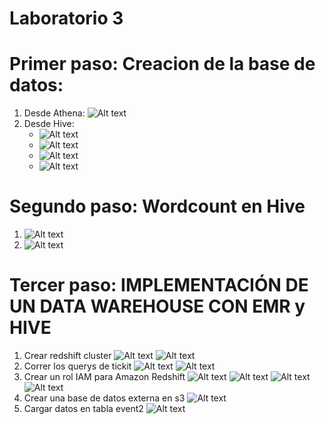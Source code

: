 # Laboratorio 3

#

# Primer paso: Creacion de la base de datos:

1. Desde Athena:
   ![Alt text](1.png)
2. Desde Hive:
   - ![Alt text](2.png)
   - ![Alt text](3.png)
   - ![Alt text](4.png)
   - ![Alt text](5.png)

# Segundo paso: Wordcount en Hive

1.  ![Alt text](7.png)
2.  ![Alt text](8.png)

# Tercer paso: IMPLEMENTACIÓN DE UN DATA WAREHOUSE CON EMR y HIVE

   1. Crear redshift cluster
      ![Alt text](9.png)
      ![Alt text](10.png)
   2. Correr los querys de tickit
      ![Alt text](11.png)
      ![Alt text](12.png)
   3. Crear un rol IAM para Amazon Redshift
   ![Alt text](13.png)
   ![Alt text](14.png)
   ![Alt text](15.png)
   ![Alt text](16.png)
   4. Crear una base de datos externa en s3
   ![Alt text](22.png)
   5. Cargar datos en tabla event2
   ![Alt text](24.png)
